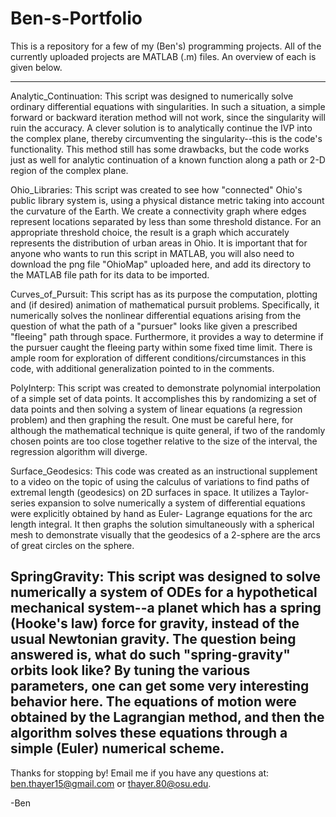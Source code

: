 # Ben-s-Portfolio

This is a repository for a few of my (Ben's) programming projects. All of the currently uploaded projects are MATLAB (.m) files. 
An overview of each is given below.

------------------------------------------------------------------------------------------------------------------------------
Analytic_Continuation: This script was designed to numerically solve ordinary differential equations with singularities.
                       In such a situation, a simple forward or backward iteration method will not work, since the singularity
                       will ruin the accuracy. A clever solution is to analytically continue the IVP into the complex plane,
                       thereby circumventing the singularity--this is the code's functionality. This method still has some
                       drawbacks, but the code works just as well for analytic continuation of a known function along a path
                       or 2-D region of the complex plane. 

Ohio_Libraries:        This script was created to see how "connected" Ohio's public library system is, using a physical distance
                       metric taking into account the curvature of the Earth. We create a connectivity graph where edges
                       represent locations separated by less than some threshold distance. For an appropriate threshold choice,
                       the result is a graph which accurately represents the distribution of urban areas in Ohio. It is 
                       important that for anyone who wants to run this script in MATLAB, you will also need to download the png
                       file "OhioMap" uploaded here, and add its directory to the MATLAB file path for its data to be imported.

Curves_of_Pursuit:     This script has as its purpose the computation, plotting and (if desired) animation of mathematical 
                       pursuit problems. Specifically, it numerically solves the nonlinear differential equations arising from
                       the question of what the path of a "pursuer" looks like given a prescribed "fleeing" path through space.
                       Furthermore, it provides a way to determine if the pursuer caught the fleeing party within some fixed
                       time limit. There is ample room for exploration of different conditions/circumstances in this code, with
                       additional generalization pointed to in the comments.
                    
PolyInterp:            This script was created to demonstrate polynomial interpolation of a simple set of data points. It accomplishes
                       this by randomizing a set of data points and then solving a system of linear equations (a regression problem) 
                       and then graphing the result. One must be careful here, for although the mathematical technique is quite 
                       general, if two of the randomly chosen points are too close together relative to the size of the interval, the 
                       regression algorithm will diverge.
                       
Surface_Geodesics:     This code was created as an instructional supplement to a video on the topic of using the calculus of 
                       variations to find paths of extremal length (geodesics) on 2D surfaces in space. It utilizes a Taylor-series 
                       expansion to solve numerically a system of differential equations were explicitly obtained by hand as Euler-
                       Lagrange equations for the arc length integral. It then graphs the solution simultaneously with a spherical 
                       mesh to demonstrate visually that the geodesics of a 2-sphere are the arcs of great circles on the sphere.
                       
SpringGravity:         This script was designed to solve numerically a system of ODEs for a hypothetical mechanical system--a planet 
                       which has a spring (Hooke's law) force for gravity, instead of the usual Newtonian gravity. The question being
                       answered is, what do such "spring-gravity" orbits look like? By tuning the various parameters, one can get some
                       very interesting behavior here. The equations of motion were obtained by the Lagrangian method, and then the 
                       algorithm solves these equations through a simple (Euler) numerical scheme.
  -----------------------------------------------------------------------------------------------------------------------------              
                
Thanks for stopping by! Email me if you have any questions at: ben.thayer15@gmail.com or thayer.80@osu.edu.

-Ben
